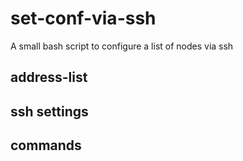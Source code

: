 # set-conf-via-ssh
A small bash script to configure a list of nodes via ssh

## address-list

## ssh settings

## commands
